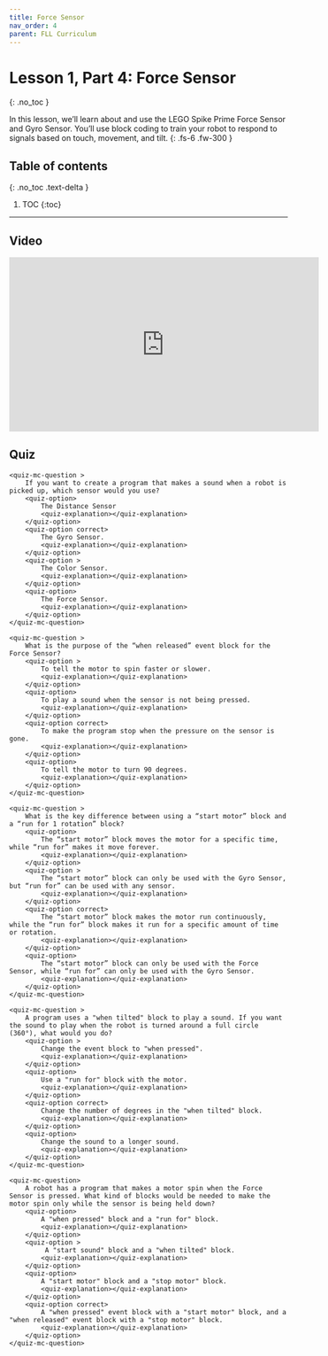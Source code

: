```yaml
---
title: Force Sensor
nav_order: 4
parent: FLL Curriculum
---
```


# Lesson 1, Part 4: Force Sensor
{: .no_toc }

In this lesson, we’ll learn about and use the LEGO Spike Prime Force Sensor and Gyro Sensor. You’ll use block coding to train your robot to respond to signals based on touch, movement, and tilt.
{: .fs-6 .fw-300 }

## Table of contents
{: .no_toc .text-delta }

1. TOC
{:toc}

---

## Video
<iframe width="560" height="315" src="https://www.youtube.com/embed/ErDj8myI_Tg?si=s1CXRpumwxveoNae" title="YouTube video player" frameborder="0" allow="accelerometer; autoplay; clipboard-write; encrypted-media; gyroscope; picture-in-picture; web-share" referrerpolicy="strict-origin-when-cross-origin" allowfullscreen></iframe>


## Quiz
<content-quiz>

    <quiz-mc-question >
        If you want to create a program that makes a sound when a robot is picked up, which sensor would you use?        
        <quiz-option>
            The Distance Sensor
            <quiz-explanation></quiz-explanation>
        </quiz-option>
        <quiz-option correct>
            The Gyro Sensor.
            <quiz-explanation></quiz-explanation>
        </quiz-option>
        <quiz-option >
            The Color Sensor.
            <quiz-explanation></quiz-explanation>
        </quiz-option>
        <quiz-option>
            The Force Sensor.
            <quiz-explanation></quiz-explanation>
        </quiz-option>
    </quiz-mc-question>

    <quiz-mc-question >
        What is the purpose of the “when released” event block for the Force Sensor?
        <quiz-option >
            To tell the motor to spin faster or slower.
            <quiz-explanation></quiz-explanation>
        </quiz-option>
        <quiz-option>
            To play a sound when the sensor is not being pressed.
            <quiz-explanation></quiz-explanation>
        </quiz-option>
        <quiz-option correct>
            To make the program stop when the pressure on the sensor is gone.
            <quiz-explanation></quiz-explanation>
        </quiz-option>
        <quiz-option>
            To tell the motor to turn 90 degrees.
            <quiz-explanation></quiz-explanation>
        </quiz-option>
    </quiz-mc-question>

    <quiz-mc-question >
        What is the key difference between using a “start motor” block and a “run for 1 rotation” block?
        <quiz-option>
            The “start motor” block moves the motor for a specific time, while “run for” makes it move forever.
            <quiz-explanation></quiz-explanation>
        </quiz-option>
        <quiz-option >
            The “start motor” block can only be used with the Gyro Sensor, but “run for” can be used with any sensor.
            <quiz-explanation></quiz-explanation>
        </quiz-option>
        <quiz-option correct>
            The “start motor” block makes the motor run continuously, while the “run for” block makes it run for a specific amount of time or rotation.
            <quiz-explanation></quiz-explanation>
        </quiz-option>
        <quiz-option>
            The “start motor” block can only be used with the Force Sensor, while “run for” can only be used with the Gyro Sensor.
            <quiz-explanation></quiz-explanation>
        </quiz-option>
    </quiz-mc-question>

    <quiz-mc-question >
        A program uses a "when tilted" block to play a sound. If you want the sound to play when the robot is turned around a full circle (360°), what would you do?        
        <quiz-option >
            Change the event block to "when pressed".
            <quiz-explanation></quiz-explanation>
        </quiz-option>
        <quiz-option>
            Use a "run for" block with the motor.
            <quiz-explanation></quiz-explanation>
        </quiz-option>
        <quiz-option correct>
            Change the number of degrees in the "when tilted" block.
            <quiz-explanation></quiz-explanation>
        </quiz-option>
        <quiz-option>
            Change the sound to a longer sound.
            <quiz-explanation></quiz-explanation>
        </quiz-option>
    </quiz-mc-question>

    <quiz-mc-question>
        A robot has a program that makes a motor spin when the Force Sensor is pressed. What kind of blocks would be needed to make the motor spin only while the sensor is being held down?
        <quiz-option>
            A "when pressed" block and a "run for" block.
            <quiz-explanation></quiz-explanation>
        </quiz-option>
        <quiz-option >
             A "start sound" block and a "when tilted" block.
            <quiz-explanation></quiz-explanation>
        </quiz-option>
        <quiz-option>
            A "start motor" block and a "stop motor" block.
            <quiz-explanation></quiz-explanation>
        </quiz-option>
        <quiz-option correct>
            A "when pressed" event block with a "start motor" block, and a "when released" event block with a "stop motor" block.
            <quiz-explanation></quiz-explanation>
        </quiz-option>
    </quiz-mc-question>
</content-quiz>